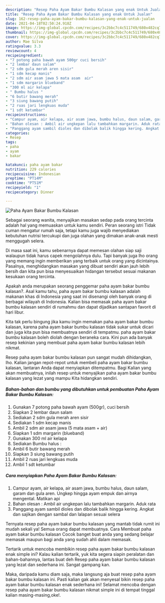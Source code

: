 ```yaml
---
description: "Resep Paha Ayam Bakar Bumbu Kalasan yang enak Untuk Jualan"
title: "Resep Paha Ayam Bakar Bumbu Kalasan yang enak Untuk Jualan"
slug: 162-resep-paha-ayam-bakar-bumbu-kalasan-yang-enak-untuk-jualan
date: 2021-04-18T02:50:24.918Z
image: https://img-global.cpcdn.com/recipes/3c2bbc7c4c511749/680x482cq70/paha-ayam-bakar-bumbu-kalasan-foto-resep-utama.jpg
thumbnail: https://img-global.cpcdn.com/recipes/3c2bbc7c4c511749/680x482cq70/paha-ayam-bakar-bumbu-kalasan-foto-resep-utama.jpg
cover: https://img-global.cpcdn.com/recipes/3c2bbc7c4c511749/680x482cq70/paha-ayam-bakar-bumbu-kalasan-foto-resep-utama.jpg
author: Mae Silva
ratingvalue: 3.3
reviewcount: 4
recipeingredient:
- "7 potong paha bawah ayam 500gr cuci bersih"
- "2 lembar daun salam"
- "2 sdm gula merah aren sisir"
- "1 sdm kecap manis"
- "2 sdm air asam jawa 5 mata asam  air"
- "1 sdm margarin blueband"
- "300 ml air kelapa"
- " Bumbu halus "
- "6 butir bawang merah"
- "3 siung bawang putih"
- "2 ruas jari lengkuas muda"
- "1 sdt ketumbar"
recipeinstructions:
- "Campur ayam, air kelapa, air asam jawa, bumbu halus, daun salam, garam dan gula aren. Ungkep hingga ayam empuk dan airnya mengental. Matikan api"
- "Bahan olesan : Ambil air ungkepan lalu tambahkan margarin. Aduk rata"
- "Panggang ayam sambil dioles dan dibolak balik hingga kering. Angkat dan sajikan dengan sambal dan lalapan sesuai selera"
categories:
- Resep
tags:
- paha
- ayam
- bakar

katakunci: paha ayam bakar 
nutrition: 229 calories
recipecuisine: Indonesian
preptime: "PT14M"
cooktime: "PT51M"
recipeyield: "1"
recipecategory: Dinner

---
```



![Paha Ayam Bakar Bumbu Kalasan](https://img-global.cpcdn.com/recipes/3c2bbc7c4c511749/680x482cq70/paha-ayam-bakar-bumbu-kalasan-foto-resep-utama.jpg)

Sebagai seorang wanita, menyajikan masakan sedap pada orang tercinta adalah hal yang memuaskan untuk kamu sendiri. Peran seorang istri Tidak cuman mengatur rumah saja, tetapi kamu juga wajib menyediakan kebutuhan nutrisi tercukupi dan juga olahan yang dimakan anak-anak mesti menggugah selera.

Di masa  saat ini, kamu sebenarnya dapat memesan olahan siap saji walaupun tidak harus capek mengolahnya dulu. Tapi banyak juga lho orang yang memang ingin memberikan yang terbaik untuk orang yang dicintainya. Pasalnya, menghidangkan masakan yang dibuat sendiri akan jauh lebih bersih dan kita pun bisa menyesuaikan hidangan tersebut sesuai makanan kesukaan orang tercinta. 



Apakah anda merupakan seorang penggemar paha ayam bakar bumbu kalasan?. Asal kamu tahu, paha ayam bakar bumbu kalasan adalah makanan khas di Indonesia yang saat ini disenangi oleh banyak orang di berbagai wilayah di Indonesia. Kalian bisa memasak paha ayam bakar bumbu kalasan sendiri di rumahmu dan dapat dijadikan santapan favorit di hari libur.

Kita tak perlu bingung jika kamu ingin memakan paha ayam bakar bumbu kalasan, karena paha ayam bakar bumbu kalasan tidak sukar untuk dicari dan juga kita pun bisa membuatnya sendiri di tempatmu. paha ayam bakar bumbu kalasan boleh diolah dengan beraneka cara. Kini pun ada banyak resep kekinian yang membuat paha ayam bakar bumbu kalasan lebih nikmat.

Resep paha ayam bakar bumbu kalasan pun sangat mudah dihidangkan, lho. Kalian jangan repot-repot untuk membeli paha ayam bakar bumbu kalasan, lantaran Anda dapat menyiapkan ditempatmu. Bagi Kalian yang akan membuatnya, inilah resep untuk menyajikan paha ayam bakar bumbu kalasan yang lezat yang mampu Kita hidangkan sendiri.

<!--inarticleads1-->

##### Bahan-bahan dan bumbu yang dibutuhkan untuk pembuatan Paha Ayam Bakar Bumbu Kalasan:

1. Gunakan 7 potong paha bawah ayam (500gr), cuci bersih
1. Siapkan 2 lembar daun salam
1. Sediakan 2 sdm gula merah aren sisir
1. Sediakan 1 sdm kecap manis
1. Ambil 2 sdm air asam jawa (5 mata asam + air)
1. Siapkan 1 sdm margarin (blueband)
1. Gunakan 300 ml air kelapa
1. Sediakan  Bumbu halus :
1. Ambil 6 butir bawang merah
1. Siapkan 3 siung bawang putih
1. Ambil 2 ruas jari lengkuas muda
1. Ambil 1 sdt ketumbar




<!--inarticleads2-->

##### Cara menyiapkan Paha Ayam Bakar Bumbu Kalasan:

1. Campur ayam, air kelapa, air asam jawa, bumbu halus, daun salam, garam dan gula aren. Ungkep hingga ayam empuk dan airnya mengental. Matikan api
1. Bahan olesan : Ambil air ungkepan lalu tambahkan margarin. Aduk rata
1. Panggang ayam sambil dioles dan dibolak balik hingga kering. Angkat dan sajikan dengan sambal dan lalapan sesuai selera




Ternyata resep paha ayam bakar bumbu kalasan yang mantab tidak rumit ini mudah sekali ya! Semua orang dapat membuatnya. Cara Membuat paha ayam bakar bumbu kalasan Cocok banget buat anda yang sedang belajar memasak maupun bagi anda yang sudah ahli dalam memasak.

Tertarik untuk mencoba membikin resep paha ayam bakar bumbu kalasan enak simple ini? Kalau kalian tertarik, yuk kita segera siapin peralatan dan bahan-bahannya, lantas buat deh Resep paha ayam bakar bumbu kalasan yang lezat dan sederhana ini. Sangat gampang kan. 

Maka, daripada kamu diam saja, maka langsung aja buat resep paha ayam bakar bumbu kalasan ini. Pasti kalian gak akan menyesal bikin resep paha ayam bakar bumbu kalasan enak sederhana ini! Selamat mencoba dengan resep paha ayam bakar bumbu kalasan nikmat simple ini di tempat tinggal kalian masing-masing,oke!.

